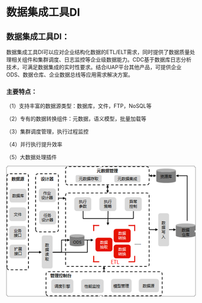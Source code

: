 # 数据集成工具DI


## 数据集成工具DI：

数据集成工具DI可以应对企业结构化数据的ETL/ELT需求，同时提供了数据质量处理相关组件和集群调度、日志监控等企业级数据能力。CDC基于数据库日志分析技术，可满足数据集成的实时性要求。结合iUAP平台其他产品，可提供企业ODS、数据仓库、企业数据总线等应用需求解决方案。


### 主要特点：

（1）支持丰富的数据源类型：数据库，文件，FTP，NoSQL等

（2）专有的数据转换组件：元数据，语义模型，批量加载等

（3）集群调度管理，执行过程监控

（4）并行执行提升效率

（5）大数据处理插件

![](QQ图片20161129153650.png)